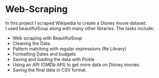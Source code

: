 # Web-Scraping
In this project I scraped Wikipedia to create a Disney movie dataset.<br>
I used beautifulSoup along with many other libraries. The tasks include:
<ul>
<li> Web scraping with BeautifulSoup
<li> Cleaning the Data
<li> Pattern matching with regular expressions (Re Library)
<li> Formatting Dates and budgets
<li> Saving and loading the data with Pickle
<li> Using an API (OMDb API) to get more data on Disney movies.
<li>Saving the final data in CSV format.
